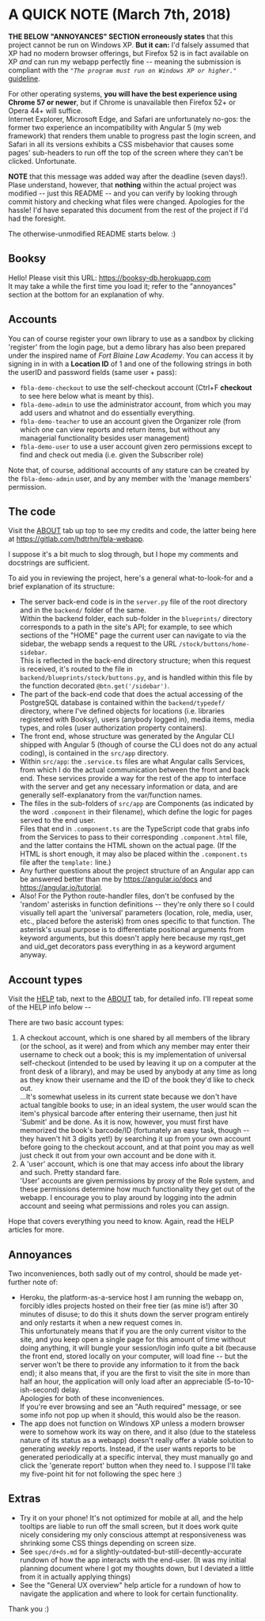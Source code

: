# A QUICK NOTE (March 7th, 2018)
**THE BELOW "ANNOYANCES" SECTION erroneously states** that this project cannot be run on Windows XP. **But it can:** I'd falsely assumed that XP had no modern browser offerings,
but Firefox 52 is in fact available on XP *and* can run my webapp perfectly fine -- meaning the submission is compliant with the *`"The program must run on Windows XP or higher."`*
[guideline](http://www.fbla-pbl.org/competitive-event/coding-programming/).

For other operating systems, **you will have the best experience using Chrome 57 or newer**, but if Chrome is unavailable then Firefox 52+ or Opera 44+ will suffice.  
Internet Explorer, Microsoft Edge, and Safari are unfortunately no-gos: the former two experience an incompatibility with Angular 5 (my web framework) that renders them unable to progress
past the login screen, and Safari in all its versions exhibits a CSS misbehavior that causes some pages' sub-headers to run off the top of the screen where they can't be clicked. Unfortunate.

**NOTE** that this message was added way after the deadline (seven days!). Plase understand, however, that **nothing** within the actual project was modified -- just this README --
and you can verify by looking through commit history and checking what files were changed. Apologies for the hassle! I'd have separated this document from the
rest of the project if I'd had the foresight.

The otherwise-unmodified README starts below. :)

## Booksy

Hello! Please visit this URL: https://booksy-db.herokuapp.com  
It may take a while the first time you load it; refer to the "annoyances" section at the bottom for
an explanation of why.

## Accounts

You can of course register your own library to use as a sandbox by clicking 'register' from the login page, but a demo library has
also been prepared under the inspired name of *Fort Blaine Law Academy*. You can access it by signing in in with a
**Location ID** of 1 and one of the following strings in both the userID and password fields (same user + pass):
* `fbla-demo-checkout` to use the self-checkout account (Ctrl+F **checkout** to see here below what is meant by this).
* `fbla-demo-admin` to use the administrator account, from which you may add users and whatnot and do essentially everything.
* `fbla-demo-teacher` to use an account given the Organizer role (from which one can view reports and return
   items, but without any managerial functionality besides user management)
* `fbla-demo-user` to use a user account given zero permissions except to find and check out media (i.e. given
   the Subscriber role)
 
Note that, of course, additional accounts of any stature can be created by the `fbla-demo-admin` user, and by any member with the 'manage members' permission.

## The code

Visit the [ABOUT](https://booksy-db.herokuapp.com/about) tab up top to see my credits and code, the latter being here at https://gitlab.com/hdtrhn/fbla-webapp.

I suppose it's a bit much to slog through, but I hope my comments and docstrings are sufficient.

To aid you in reviewing the project, here's a general what-to-look-for and a brief explanation of its structure:
* The server back-end code is in the `server.py` file of the root directory and in the `backend/` folder of the same.  
  Within the backend folder, each sub-folder in the `blueprints/` directory corresponds to a path in the site's API;
  for example, to see which sections of the "HOME" page the current user can navigate to via the sidebar, the webapp sends a request to the URL
  `/stock/buttons/home-sidebar`.  
  This is reflected in the back-end directory structure; when this request is received, it's routed to the file in
  `backend/blueprints/stock/buttons.py`, and is handled within this file by the function decorated `@btn.get('/sidebar')`.
* The part of the back-end code that does the actual accessing of the PostgreSQL database is contained within
  the `backend/typedef/` directory, where I've defined objects for locations (i.e. libraries registered with Booksy),
  users (anybody logged in), media items, media types, and roles (user authorization property containers).
* The front end, whose structure was generated by the Angular CLI shipped with Angular 5 (though of course the CLI
  does not do any actual coding), is contained in the `src/app` directory.
* Within `src/app`: the `.service.ts` files are what Angular calls Services, from which I do the actual
  communication between the front and back end. These services provide a way for the rest of the app to interface with the
  server and get any necessary information or data, and are generally self-explanatory from the var/function names.
* The files in the sub-folders of `src/app` are Components (as indicated by the word `.component` in their
  filename), which define the logic for pages served to the end user.  
  Files that end in `.component.ts` are the TypeScript code that grabs info from the Services to pass to their corresponding
  `.component.html` file, and the latter contains the HTML shown on the actual page. (If the HTML is short enough, it may
  also be placed within the `.component.ts` file after the `template:` line.)
* Any further questions about the project structure of an Angular app can be answered better than me by
  https://angular.io/docs and https://angular.io/tutorial.
* Also! For the Python route-handler files, don't be confused by the 'random' asterisks in function definitions -- they're only there
  so I could visually tell apart the 'universal' parameters (location, role, media, user, etc., placed before the asterisk) from ones
  specific to that function. The asterisk's usual purpose is to differentiate positional
  arguments from keyword arguments, but this doesn't apply here because my rqst\_get and uid\_get decorators pass everything in
  as a keyword argument anyway.


## Account types

Visit the [HELP](https://booksy-db.herokuapp.com/help) tab, next to the [ABOUT](https://booksy-db.herokuapp.com/about) tab, for detailed info.
I'll repeat some of the HELP info below --
 
There are two basic account types:
1. A checkout account, which is one shared by all members of the library (or the school, as it were) and from which any
member may enter their username to check out a book; this is my implementation of universal self-checkout (intended
to be used by leaving it up on a computer at the front desk of a library), and may be used by anybody at any time as
long as they know their username and the ID of the book they'd like to check out.  
...It's somewhat useless in its current
state because we don't have actual tangible books to use; in an ideal system, the user would scan the item's physical
barcode after entering their username, then just hit 'Submit' and be done. As it is now, however,
you must first have memorized the book's barcode/ID (fortunately an easy task, though -- they haven't hit 3 digits yet!)
by searching it up from your own account before going to the checkout account, and at that point you
may as well just check it out from your own account and be done with it.
2. A 'user' account, which is one that may access info about the library and such. Pretty standard fare.  
'User' accounts are given permissions by proxy of the Role system, and these permissions determine how much
functionality they get out of the webapp. I encourage you to play around by logging into the admin account and
seeing what permissions and roles you can assign.
 
Hope that covers everything you need to know. Again, read the HELP articles for more.

## Annoyances

Two inconveniences, both sadly out of my control, should be made yet-further note of:
- Heroku, the platform-as-a-service host I am running the webapp on, forcibly idles projects hosted on their free tier
  (as mine is!) after 30 minutes of disuse; to do this it shuts down the server program entirely and only restarts it
  when a new request comes in.  
  This unfortunately means that if you are the only current visitor to the site, and you
  keep open a single page for this amount of time without doing anything, it will bungle your session/login info quite a bit (because the
  front end, stored locally on your computer, will load fine -- but the server won't be there to provide any information
  to it from the back end); it also means that, if you are the first to visit the site in more than half an hour, the
  application will only load after an appreciable (5-to-10-ish-second) delay.  
  Apologies for both of these inconveniences.  
  If you're ever browsing and see an "Auth required" message, or see some info not pop up when it should,
  this would also be the reason.
- The app does not function on Windows XP unless a modern browser were to somehow work its way on there, and it also (due to the
  stateless nature of its status as a webapp) doesn't really offer a viable solution to generating *weekly* reports. Instead, if the
  user wants reports to be generated periodically at a specific interval, they must manually go and click the 'generate report' button
  when they need to. I suppose I'll take my five-point hit for not following the spec here :)

## Extras
- Try it on your phone! It's not optimized for mobile at all, and the help tooltips are liable to run off the small screen, but it does work quite
  nicely considering my only conscious attempt at responsiveness was shrinking some CSS things depending on screen size.
- See `spec/d+ds.md` for a slightly-outdated-but-still-decently-accurate rundown of how the app interacts with the end-user. (It was my initial
  planning document where I got my thoughts down, but I deviated a little from it in actually applying things)
- See the "General UX overview" help article for a rundown of how to navigate the application and where to look for certain functionality.

Thank you :)
